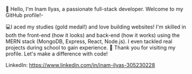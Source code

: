  👋 Hello, I'm Inam Ilyas, a passionate full-stack developer. Welcome to my GitHub profile!-

 
💻I aced my studies (gold medal!) and love building websites! I'm skilled in both the front-end (how it looks) and back-end (how it works) using the MERN stack (MongoDB, Express, React, Node.js). I even tackled real projects during school to gain experience.
🌟 Thank you for visiting my profile. Let's make a difference with code!

 LinkedIn: https://www.linkedin.com/in/inam-ilyas-305230228


<!---
inaamilyas/inaamilyas is a ✨ special ✨ repository because its `README.md` (this file) appears on your GitHub profile.
You can click the Preview link to take a look at your changes.
--->
